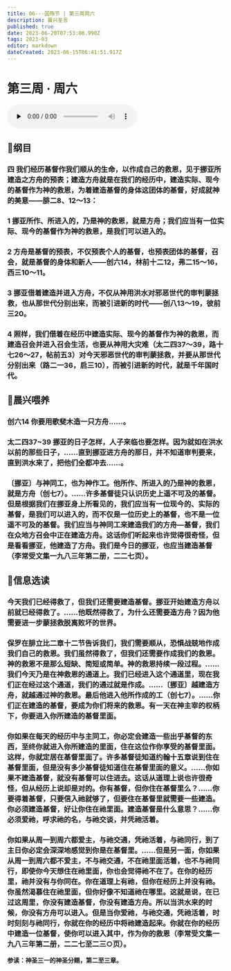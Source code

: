 ```yaml
---
title: 06---国殇节 | 第三周周六
description: 晨兴圣言
published: true
date: 2023-06-20T07:53:08.990Z
tags: 2023-03
editor: markdown
dateCreated: 2023-06-15T06:41:51.917Z
---
```


# 第三周 · 周六
<audio id="audio" controls="" preload="none">
      <source id="mp3" src="/2023-03/week3/week3day6.mp3">
</audio>

## 📖纲目

### 四	我们经历基督作我们顺从的生命，以作成自己的救恩，见于挪亚所建造之方舟的预表；建造方舟就是在我们的经历中，建造实际、现今的基督作为神的救恩，为着建造基督的身体这团体的基督，好成就神的美意——腓二8、12～13：

### 1	挪亚所作、所进入的，乃是神的救恩，就是方舟；我们应当有一位实际、现今的基督作为神的救恩，是我们可以进入的。

### 2	方舟是基督的预表，不仅预表个人的基督，也预表团体的基督，召会，就是基督的身体和新人——创六14，林前十二12，弗二15～16，西三10～11。

### 3	挪亚借着建造并进入方舟，不仅从神用洪水对邪恶世代的审判蒙拯救，也从那世代分别出来，而被引进新的时代——创八13～19，彼前三20。

### 4	照样，我们借着在经历中建造实际、现今的基督作为神的救恩，而建造召会并进入召会生活，也要从神用大灾难（太二四37～39，路十七26～27，帖前五3）对今天邪恶世代的审判蒙拯救，并要从那世代分别出来（路二一36，启三10），而被引进新的时代，就是千年国时代。

## 📖晨兴喂养

### 创六14    你要用歌斐木造一只方舟……。

### 太二四37~39    挪亚的日子怎样，人子来临也要怎样。因为就如在洪水以前的那些日子，……直到挪亚进方舟的那日，并不知道审判要来，直到洪水来了，把他们全都冲去……。

### 〔挪亚〕与神同工，也为神作工。他所作、所进入的乃是神的救恩，就是方舟（创七7）。……许多基督徒只认识历史上遥不可及的基督。但是根据我们在挪亚身上所看见的，我们应当有一位现今的、实际的基督，是我们可以进入的，而不仅是一位历史上的基督，也不是一位遥不可及的基督。我们应当与神同工来建造我们的方舟—基督，我们在众地方召会中正在建造方舟。这话你们听起来也许觉得很奇怪，但是看看挪亚，他建造了方舟。我们是今日的挪亚，也应当建造基督（李常受文集一九八三年第二册，二二七页）。

## 📖信息选读

### 今天我们已经得救了，但我们还需要建造基督。挪亚开始建造方舟以前就已经得救了。……他既然得救了，为什么还需要造方舟？因为他需要进一步蒙拯救脱离败坏的世界。

### 保罗在腓立比二章十二节告诉我们，我们需要顺从，恐惧战兢地作成我们自己的救恩。我们虽然得救了，但我们还需要作成我们的救恩。神的救恩不是那么短缺、简短或简单。神的救恩持续一段过程。……我们今天乃是在神救恩的通道上。我们已经进入这个通道里，现在我们正在经过这个通道，我们的通过就是作成。……〔挪亚〕越建造方舟，就越通过神的救恩。最后他进入他所作成的工（创七7）。……你们正在建造的基督，要成为你们将来的救恩。有一天在神主宰的权柄下，你要进入你所建造的基督里面。

### 你如果在每天的经历中与主同工，你必定会建造一些出乎基督的东西，至终你就进入你所建造的里面，住在这位作你享受的基督里面。这样，你就定居在基督里面了。许多基督徒知道约翰十五章说到住在基督里面，但是没有多少基督徒知道住在基督里面的意义。……你如果不建造基督，就没有基督可以住进去。这话从道理上说也许很奇怪，但从经历上说却是对的。你有基督，但你住在基督里么？……你要得着基督，只要信入祂就够了，但要住在基督里就需要一些建造。你必须建造基督，好让你住在祂里面。建造基督是什么意思？……你必须爱祂，呼求祂的名，与祂交谈，并凭祂活着。

### 你如果从周一到周六都爱主，与祂交通，凭祂活着，与祂同行，到了主日你必定会深深地感觉到你是在基督里。……但是另一面，你如果从周一到周六都不爱主，不与祂交通，不在祂里面活着，也不与祂同行，即使你今天想住在祂里面，你也会觉得祂不在了。在你的经历里，祂并没有与你同在。你在道理上有祂，但你在经历上并没有祂。你虽然渴慕住在祂里面，但你好像不知道祂在哪里。这就是说，在已过这周里，你没有建造基督，你没有建造方舟。所以当洪水来的时候，你没有方舟可以进入。但是当你爱祂，与祂交通，凭祂活着，时时刻刻与祂同行，你就在你的经历中将祂建造起来。你就在你的经历中建造一位基督，使你可以进入其中，作为你的救恩（李常受文集一九八三年第二册，二二七至二三○页）。

**参读：神圣三一的神圣分赐，第二至三章。**